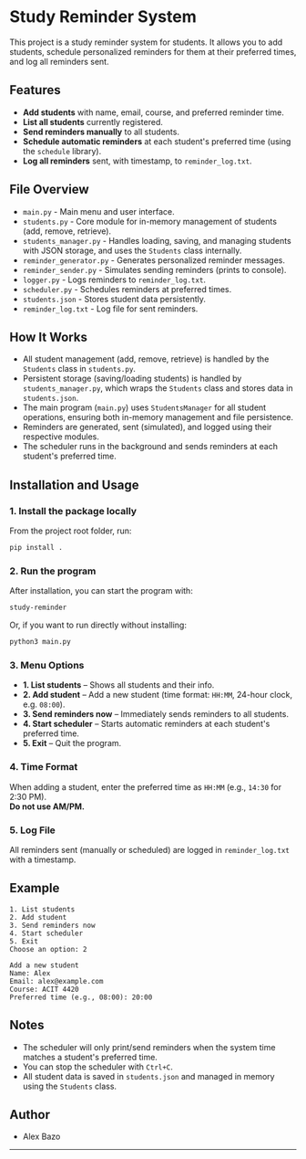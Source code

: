 # Study Reminder System

This project is a study reminder system for students. It allows you to add students, schedule personalized reminders for them at their preferred times, and log all reminders sent.

## Features

- **Add students** with name, email, course, and preferred reminder time.
- **List all students** currently registered.
- **Send reminders manually** to all students.
- **Schedule automatic reminders** at each student's preferred time (using the `schedule` library).
- **Log all reminders** sent, with timestamp, to `reminder_log.txt`.

## File Overview

- `main.py` - Main menu and user interface.
- `students.py` - Core module for in-memory management of students (add, remove, retrieve).
- `students_manager.py` - Handles loading, saving, and managing students with JSON storage, and uses the `Students` class internally.
- `reminder_generator.py` - Generates personalized reminder messages.
- `reminder_sender.py` - Simulates sending reminders (prints to console).
- `logger.py` - Logs reminders to `reminder_log.txt`.
- `scheduler.py` - Schedules reminders at preferred times.
- `students.json` - Stores student data persistently.
- `reminder_log.txt` - Log file for sent reminders.

## How It Works

- All student management (add, remove, retrieve) is handled by the `Students` class in `students.py`.
- Persistent storage (saving/loading students) is handled by `students_manager.py`, which wraps the `Students` class and stores data in `students.json`.
- The main program (`main.py`) uses `StudentsManager` for all student operations, ensuring both in-memory management and file persistence.
- Reminders are generated, sent (simulated), and logged using their respective modules.
- The scheduler runs in the background and sends reminders at each student's preferred time.

## Installation and Usage

### 1. Install the package locally

From the project root folder, run:

```bash
pip install .
```

### 2. Run the program

After installation, you can start the program with:

```bash
study-reminder
```

Or, if you want to run directly without installing:

```bash
python3 main.py
```

### 3. Menu Options

- **1. List students** – Shows all students and their info.
- **2. Add student** – Add a new student (time format: `HH:MM`, 24-hour clock, e.g. `08:00`).
- **3. Send reminders now** – Immediately sends reminders to all students.
- **4. Start scheduler** – Starts automatic reminders at each student's preferred time.
- **5. Exit** – Quit the program.

### 4. Time Format

When adding a student, enter the preferred time as `HH:MM` (e.g., `14:30` for 2:30 PM).  
**Do not use AM/PM.**

### 5. Log File

All reminders sent (manually or scheduled) are logged in `reminder_log.txt` with a timestamp.

## Example

```
1. List students
2. Add student
3. Send reminders now
4. Start scheduler
5. Exit
Choose an option: 2

Add a new student
Name: Alex
Email: alex@example.com
Course: ACIT 4420
Preferred time (e.g., 08:00): 20:00
```

## Notes

- The scheduler will only print/send reminders when the system time matches a student's preferred time.
- You can stop the scheduler with `Ctrl+C`.
- All student data is saved in `students.json` and managed in memory using the `Students` class.

## Author

- Alex Bazo

---